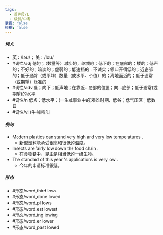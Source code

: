 ```yaml
---
tags:
  - 首字母/L
  - 级别/中考
掌握: false
模糊: false
---
```

##### 词义
- 英：/ləʊ/； 美：/loʊ/
- #词性/adj  低的；（数量等）减少的，缩减的；低下的；在底部的；矮的；低声的；不好的；暗淡的；虚弱的；低速挡的；不诚实；领口开得低的；近底部的；低于通常（或平均）数量（或水平、价值）的；离地面近的；低于通常（或期望）标准的
- #词性/adv  低；向下；低声地；在靠近…底部的位置；向…底部；低于通常(或期望)的水平
- #词性/n  低点；低水平；(一生或事业中的)艰难时期，低谷；低气压区；低数目
- #词性/vi  (牛)哞哞叫
##### 例句
- Modern plastics can stand very high and very low temperatures .
	- 新型塑料能承受很高和很低的温度。
- Insects are fairly low down the food chain .
	- 在食物链中，昆虫是相当低的一级生物。
- The standard of this year 's applications is very low .
	- 今年的申请标准很低。
##### 形态
- #形态/word_third lows
- #形态/word_done lowed
- #形态/word_pl lows
- #形态/word_est lowest
- #形态/word_ing lowing
- #形态/word_er lower
- #形态/word_past lowed
